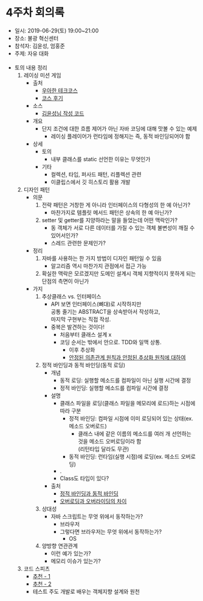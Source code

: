 4주차 회의록
========
* 일시: 2019-06-29(토) 19:00~21:00
* 장소: 불광 혁신센터
* 참석자: 김윤성, 엄홍준
* 주제: 자유 대화
</br></br>
* 토의 내용 정리
	1. 레이싱 미션 게임
		* 출처
			* [우아한 테크코스](http://woowabros.github.io/woowabros/2019/05/02/techcourse.html)
			* [코스 후기](https://andole87.github.io/idea/woowahan-course/#)
		* 소스
			* [김윤성님 작성 코드](https://github.com/sana-lucet/studere_integrated)
		* 개요
			* 단지 조건에 대한 흐름 제어가 아닌 자바 코딩에 대해 맛볼 수 있는 예제
				* 레이싱 플레이어가 런타임에 정해지는 즉, 동적 바인딩되어야 함
		* 상세
			* 토의
				* 내부 클래스를 static 선언한 이유는 무엇인가
			* 기타
				* 컬렉션, 타입, 퍼사드 패턴, 리플렉션 관련
				* 이클립스에서 깃 히스토리 활용 개발
	2. 디자인 패턴
		* 의문
			1. 전략 패턴은 거창한 게 아니라 인터페이스의 다형성의 한 예 아닌가?
				* 마찬가지로 템플릿 메서드 패턴은 상속의 한 예 아닌가?
			2. setter 및 getter를 지양하라는 말을 들었는데 어떤 맥락인가?
				* 동 객체가 서로 다른 데이터를 가질 수 있는 객체 불변성이 깨질 수 있어서인가?
				* 스레드 관련한 문제인가?
		* 정리
			1. 자바를 사용하는 한 가지 방법이 디자인 패턴일 수 있음
				* 알고리즘 역시 마찬가지 관점에서 접근 가능
			2. 확실한 맥락은 모르겠지만 도메인 설계시 객체 지향적이지 못하게 되는 단점의 측면이 아닌가
		* 가지
			1. 추상클래스 vs. 인터페이스
				* API 보면 인터페이스(뼈대)로 시작하지만  
				  공통 줄기는 ABSTRACT을 상속받아서 작성하고,  
				  마지막 구현부는 직접 작성.
				* 중복은 발견하는 것이다!
					* 처음부터 클래스 설계 x
					* 코딩 순서는 밖에서 안으로. TDD와 일맥 상통.
						* 이후 추상화
						* [안정된 의존관계 원칙과 안정된 추상화 원칙에 대하여](http://woowabros.github.io/study/2018/03/05/sdp-sap.html)
			2. 정적 바인딩과 동적 바인딩(동적 로딩)
				* 개념
					* 동적 로딩: 실행할 메소드를 컴파일이 아닌 실행 시간에 결정
					* 정적 바인딩: 실행할 메소드를 컴파일 시간에 결정
				* 설명
					* 클래스 파일을 로딩(클래스 파일을 메모리에 로드)하는 시점에 따라 구분
						* 정적 바인딩: 컴파일 시점에 이미 로딩되어 있는 상태(ex. 메소드 오버로드)
							* 클래스 내에 같은 이름의 메소드를 여러 개 선언하는 것을 메소드 오버로딩이라 함  
							(리턴타입 달라도 무관)
						* 동적 바인딩: 런타임(실행 시점)에 로딩(ex. 메소드 오버로딩)
					* .
					* Class도 타입이 있다?
				* 출처
					* [정적 바인딩과 동적 바인딩](https://sumin172.tistory.com/133)
					* [오버로딩과 오버라이딩의 차이](https://hunit.tistory.com/157)
			3. 상대성
				* 자바 스크립트는 무엇 위에서 동작하는가?
					* 브라우저
					* 그렇다면 브라우저는 무엇 위에서 동작하는가?
						* OS
			4. 양방향 연관관계
				* 이런 예가 있는가?
				* 메모리 이슈가 있는가?
	3. 코드 스피츠
		* [추천 - 1](https://www.youtube.com/watch?v=0j_eGoF8Q98&list=PLBNdLLaRx_rIF3jAbhliedtfixePs5g2q&index=1)
		* [추천 - 2](https://www.youtube.com/watch?v=YsMhHGG-9Ow&list=PLBNdLLaRx_rKOFzA3txlG5rf9ZaVUuvmv)
		* 테스트 주도 개발로 배우는 객체지향 설계와 원천